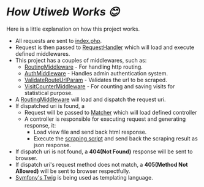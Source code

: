 # **_How Utiweb Works 😊_**
Here is a little explanation on how this project works.

- All requests are sent to [index.php](public/index.php).
- Request is then passed to [RequestHandler](app/Core/Http/RequestHandler.php) which will load and execute defined middlewares.
- This project has a couples of middlewares, such as:
  - [RoutingMiddleware](app/Core/Http/Middleware/RoutingMiddleware.php) - For handling http routing.
  - [AuthMiddleware](app/Http/Middleware/AuthMiddleware.php) - Handles admin authentication system.
  - [ValidateRouteUrlParam](app/Http/Middleware/ValidateRouteUrlParam.php) -  Validates the url to be scraped.
  - [VisitCounterMiddleware](app/Http/Middleware/VisitCounterMiddleware.php) - For counting and saving visits for statistical purpose.
- A [RoutingMiddleware](app/Core/Http/Middleware/RoutingMiddleware.php) will load and dispatch the request uri.
- If dispatched uri is found, a 
    - Request will be passed to [Matcher](app/Core/Http/Router/Matcher.php) which will load defined controller
    - A controller is responsible for executing request and generating response, it:
        - Load view file and send back html response.
        - Execute the [scraping script](https://github.com/Ahmard/uticlass) and send back the scraping result as json response.
- If dispatch uri is not found, a **404(Not Found)** response will be sent to browser.
- If dispatch uri's request method does not match, a **405(Method Not Allowed)** will be sent to browser respectfully.
- [Symfony's Twig](https://twig.symfony.com/) is being used as templating language. 
